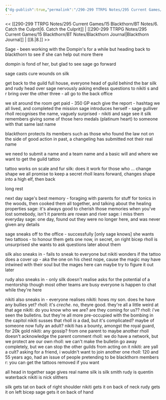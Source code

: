 ```yaml
---
{"dg-publish":true,"permalink":"/290-299 TTRPG Notes/295 Current Games/15 Blackthorn/BT Notes/7./"}
---
```



<< [[290-299 TTRPG Notes/295 Current Games/15 Blackthorn/BT Notes/6. Catch the Culprit\|6. Catch the Culprit]] | [[290-299 TTRPG Notes/295 Current Games/15 Blackthorn/BT Notes/Blackthorn Journal\|Blackthorn Journal]] | [[8.\|8.]] >>

Sage - been working with the Dompin's for a while
but heading back to blackthorn to see if she can help out more there

dompin is fond of her, but glad to see sage go forward

sage casts cure wounds on silk

get back to the guild
full house, everyone 
head of guild behind the bar
silk and rudy head over
sage nervously asking endless questions to nikiti
s and r bring over the other three - all go to the back office

we sit around the room
get paid - 350 GP each
give the report - hashtag we all lived, and completed the mission
sage introduces herself - sage gulliver
rholl recognises the name, vaguely surprised - nikiti and sage see it
silk remembers giving some of those hero medals (platinum heart) to someone with that same last name

blackthorn protects its members
such as those who found the law not on the side of good action
in past, a changeling has submitted not their real name

we need to submit a name
and a team name
and a basic will
and where we want to get the guild tattoo

tattoo works on scale and fur
silk: does it work for those who ... change shape
we all promise to keep a secret
rholl leans forward, changes shape into a high elf, then back

long rest

next day
sage's best memory - foraging with parents for stuff for tonics in the woods, then cooked them all together, and talking about the healing properties
sage: it's always good to cherish those memories when you've lost somebody, isn't it
parents are rowan and river
sage: i miss them everyday
sage: one day, found out they were no longer here, and was never given any details

sage sneaks off to the office - successfully
[only sage knows]
she wants two tattoos - to honour them
gets one now, in secret, on right bicep
rholl is unsurprised she wants to ask questions later about them

silk also sneaks in - fails to sneak to everyone but nikiti
wonders if the tattoo does a cover up - aka the one on his chest
nope, cause the magic may have intwined with their soul
but the mages here can maybe try to figure it out later

rudy also sneaks in - only silk doesn't realise
asks for the potential of a mentorship
though most other teams are busy
everyone is happen to chat while they're here

nikiti also sneaks in - everyone realises
nikiti: hows my son. does he have any bullies yet?
rholl: it's _creche_. no, theyre good. they're all a little weird at that age
nikiti: do you know who we are? are they coming for us??
rholl: i've seen the bulletins. but they're all more pre-occupied with the bombing in the capitol
nikiti susses that rholl _is_ a dad, but it's complicated? maybe of someone now fully an adult?
nikiti has a bounty, amongst the royal guard, for 20k gold
nikiti: any gossip? from one parent to maybe another
rholl doesn't acknowledge the parent comment
rholl: we do have a network, but we protect are our own
rholl: we can't make the bulletin go away completely, but we can stop the other guilds from acting on it
nikiti: are yall a cult? asking for a friend, i wouldn't want to join another one
rholl: 120 and 55 years ago, had an issue of people pretending to be blackthorn members
r: you can get the tattoos removed if you want

all head in together
sage gives real name
silk is silk smith
rudy is quentin waterback
nikiti is nick slithers

silk gets tat on back of right shoulder
nikiti gets it on back of neck
rudy gets it on left bicep
sage gets it on back of hand
